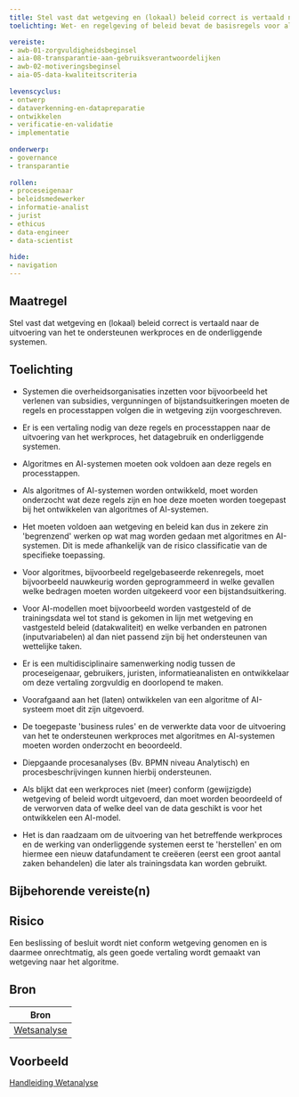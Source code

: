 ```yaml
---
title: Stel vast dat wetgeving en (lokaal) beleid correct is vertaald naar de uitvoering van het te ondersteunen werkproces en de onderliggende systemen. 
toelichting: Wet- en regelgeving of beleid bevat de basisregels voor algoritmes en AI-systemen. Het is van belang dat een goede vertaling wordt gemaakt van deze regels naar het algoritme of AI-systeem.

vereiste:
- awb-01-zorgvuldigheidsbeginsel
- aia-08-transparantie-aan-gebruiksverantwoordelijken
- awb-02-motiveringsbeginsel
- aia-05-data-kwaliteitscriteria
  
levenscyclus:
- ontwerp
- dataverkenning-en-datapreparatie
- ontwikkelen
- verificatie-en-validatie
- implementatie
  
onderwerp:
- governance
- transparantie
  
rollen:
- proceseigenaar
- beleidsmedewerker
- informatie-analist
- jurist
- ethicus
- data-engineer
- data-scientist
  
hide:
- navigation
---
```


<!-- tags -->

## Maatregel
Stel vast dat wetgeving en (lokaal) beleid correct is vertaald naar de uitvoering van het te ondersteunen werkproces en de onderliggende systemen. 
 
## Toelichting
- Systemen die overheidsorganisaties inzetten voor bijvoorbeeld het verlenen van subsidies, vergunningen of bijstandsuitkeringen moeten de regels en processtappen volgen die in wetgeving zijn voorgeschreven.
- Er is een vertaling nodig van deze regels en processtappen naar de uitvoering van het werkproces, het datagebruik en onderliggende systemen.
- Algoritmes en AI-systemen moeten ook voldoen aan deze regels en processtappen.
- Als algoritmes of AI-systemen worden ontwikkeld, moet worden onderzocht wat deze regels zijn en hoe deze moeten worden toegepast bij het ontwikkelen van algoritmes of AI-systemen.
- Het moeten voldoen aan wetgeving en beleid kan dus in zekere zin 'begrenzend' werken op wat mag worden gedaan met algoritmes en AI-systemen. Dit is mede afhankelijk van de risico classificatie van de specifieke toepassing. 
- Voor algoritmes, bijvoorbeeld regelgebaseerde rekenregels, moet bijvoorbeeld nauwkeurig worden geprogrammeerd in welke gevallen welke bedragen moeten worden uitgekeerd voor een bijstandsuitkering.
- Voor AI-modellen moet bijvoorbeeld worden vastgesteld of de trainingsdata wel tot stand is gekomen in lijn met wetgeving en vastgesteld beleid (datakwaliteit) en welke verbanden en patronen (inputvariabelen) al dan niet passend zijn bij het ondersteunen van wettelijke taken.
 
- Er is een multidisciplinaire samenwerking nodig tussen de proceseigenaar, gebruikers, juristen, informatieanalisten en ontwikkelaar om deze vertaling zorgvuldig en doorlopend te maken.
- Voorafgaand aan het (laten) ontwikkelen van een algoritme of AI-systeem moet dit zijn uitgevoerd.
- De toegepaste 'business rules' en de verwerkte data voor de uitvoering van het te ondersteunen werkproces met algoritmes en AI-systemen moeten worden onderzocht en beoordeeld.
- Diepgaande procesanalyses (Bv. BPMN niveau Analytisch) en procesbeschrijvingen kunnen hierbij ondersteunen. 
- Als blijkt dat een werkproces niet (meer) conform (gewijzigde) wetgeving of beleid wordt uitgevoerd, dan moet worden beoordeeld of de verworven data of welke deel van de data geschikt is voor het ontwikkelen een AI-model.
- Het is dan raadzaam om de uitvoering van het betreffende werkproces en de werking van onderliggende systemen eerst te 'herstellen' en om hiermee een nieuw datafundament te creëeren (eerst een groot aantal zaken behandelen) die later als trainingsdata kan worden gebruikt. 
  
## Bijbehorende vereiste(n)

<!-- list_vereisten_on_maatregelen_page -->

## Risico
Een beslissing of besluit wordt niet conform wetgeving genomen en is daarmee onrechtmatig, als geen goede vertaling wordt gemaakt van wetgeving naar het algoritme. 

## Bron

| Bron                                                                                                                                                                     |
|--------------------------------------------------------------------------------------------------------------------------------------------------------------------------|
|[Wetsanalyse](https://wendbarewetsuitvoering.pleio.nl/page/view/918f9a63-4383-410e-b526-4b8fb67b1c40/het-boek-wetsanalyse)|

## Voorbeeld
[Handleiding Wetanalyse](https://wendbarewetsuitvoering.pleio.nl/attachment/805680a2-1c37-4831-bbfb-2d602ca7d65c) 
